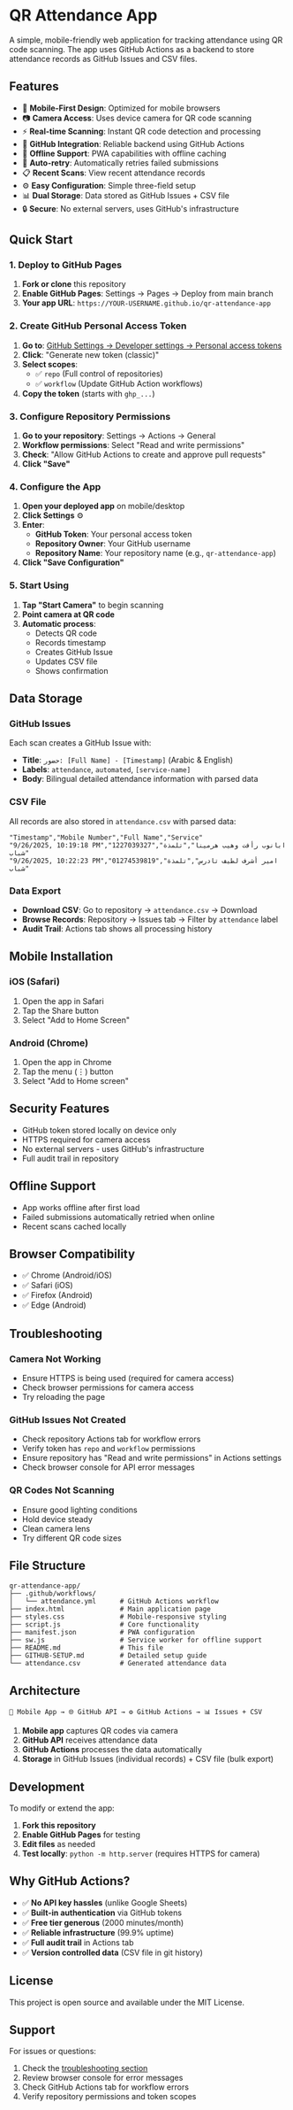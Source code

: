 # QR Attendance App

A simple, mobile-friendly web application for tracking attendance using QR code scanning. The app uses GitHub Actions as a backend to store attendance records as GitHub Issues and CSV files.

## Features

- 📱 **Mobile-First Design**: Optimized for mobile browsers
- 📷 **Camera Access**: Uses device camera for QR code scanning
- ⚡ **Real-time Scanning**: Instant QR code detection and processing
- 🔧 **GitHub Integration**: Reliable backend using GitHub Actions
- 💾 **Offline Support**: PWA capabilities with offline caching
- 🔄 **Auto-retry**: Automatically retries failed submissions
- 📋 **Recent Scans**: View recent attendance records
- ⚙️ **Easy Configuration**: Simple three-field setup
- 📊 **Dual Storage**: Data stored as GitHub Issues + CSV file
- 🔒 **Secure**: No external servers, uses GitHub's infrastructure

## Quick Start

### 1. Deploy to GitHub Pages

1. **Fork or clone** this repository
2. **Enable GitHub Pages**: Settings → Pages → Deploy from main branch
3. **Your app URL**: `https://YOUR-USERNAME.github.io/qr-attendance-app`

### 2. Create GitHub Personal Access Token

1. **Go to**: [GitHub Settings → Developer settings → Personal access tokens](https://github.com/settings/tokens)
2. **Click**: "Generate new token (classic)"
3. **Select scopes**:
   - ✅ `repo` (Full control of repositories)
   - ✅ `workflow` (Update GitHub Action workflows)
4. **Copy the token** (starts with `ghp_...`)

### 3. Configure Repository Permissions

1. **Go to your repository**: Settings → Actions → General
2. **Workflow permissions**: Select "Read and write permissions"
3. **Check**: "Allow GitHub Actions to create and approve pull requests"
4. **Click "Save"**

### 4. Configure the App

1. **Open your deployed app** on mobile/desktop
2. **Click Settings** ⚙️
3. **Enter**:
   - **GitHub Token**: Your personal access token
   - **Repository Owner**: Your GitHub username
   - **Repository Name**: Your repository name (e.g., `qr-attendance-app`)
4. **Click "Save Configuration"**

### 5. Start Using

1. **Tap "Start Camera"** to begin scanning
2. **Point camera at QR code**
3. **Automatic process**:
   - Detects QR code
   - Records timestamp
   - Creates GitHub Issue
   - Updates CSV file
   - Shows confirmation

## Data Storage

### GitHub Issues
Each scan creates a GitHub Issue with:
- **Title**: `حضور: [Full Name] - [Timestamp]` (Arabic & English)
- **Labels**: `attendance`, `automated`, `[service-name]`
- **Body**: Bilingual detailed attendance information with parsed data

### CSV File
All records are also stored in `attendance.csv` with parsed data:
```csv
"Timestamp","Mobile Number","Full Name","Service"
"9/26/2025, 10:19:18 PM","1227039327","ابانوب رأفت وهيب هرمينا","تلمذة شباب"
"9/26/2025, 10:22:23 PM","01274539819","امير أشرف لطيف تادرس","تلمذة شباب"
```

### Data Export
- **Download CSV**: Go to repository → `attendance.csv` → Download
- **Browse Records**: Repository → Issues tab → Filter by `attendance` label
- **Audit Trail**: Actions tab shows all processing history

## Mobile Installation

### iOS (Safari)
1. Open the app in Safari
2. Tap the Share button
3. Select "Add to Home Screen"

### Android (Chrome)
1. Open the app in Chrome
2. Tap the menu (⋮) button
3. Select "Add to Home screen"

## Security Features

- GitHub token stored locally on device only
- HTTPS required for camera access  
- No external servers - uses GitHub's infrastructure
- Full audit trail in repository

## Offline Support

- App works offline after first load
- Failed submissions automatically retried when online
- Recent scans cached locally

## Browser Compatibility

- ✅ Chrome (Android/iOS)
- ✅ Safari (iOS) 
- ✅ Firefox (Android)
- ✅ Edge (Android)

## Troubleshooting

### Camera Not Working
- Ensure HTTPS is being used (required for camera access)
- Check browser permissions for camera access
- Try reloading the page

### GitHub Issues Not Created
- Check repository Actions tab for workflow errors
- Verify token has `repo` and `workflow` permissions
- Ensure repository has "Read and write permissions" in Actions settings
- Check browser console for API error messages

### QR Codes Not Scanning
- Ensure good lighting conditions
- Hold device steady
- Clean camera lens
- Try different QR code sizes

## File Structure

```
qr-attendance-app/
├── .github/workflows/
│   └── attendance.yml      # GitHub Actions workflow
├── index.html              # Main application page
├── styles.css              # Mobile-responsive styling
├── script.js               # Core functionality
├── manifest.json           # PWA configuration
├── sw.js                   # Service worker for offline support
├── README.md               # This file
├── GITHUB-SETUP.md         # Detailed setup guide
└── attendance.csv          # Generated attendance data
```

## Architecture

```
📱 Mobile App → 🌐 GitHub API → ⚙️ GitHub Actions → 📊 Issues + CSV
```

1. **Mobile app** captures QR codes via camera
2. **GitHub API** receives attendance data 
3. **GitHub Actions** processes the data automatically
4. **Storage** in GitHub Issues (individual records) + CSV file (bulk export)

## Development

To modify or extend the app:

1. **Fork this repository**
2. **Enable GitHub Pages** for testing
3. **Edit files** as needed
4. **Test locally**: `python -m http.server` (requires HTTPS for camera)

## Why GitHub Actions?

- ✅ **No API key hassles** (unlike Google Sheets)
- ✅ **Built-in authentication** via GitHub tokens
- ✅ **Free tier generous** (2000 minutes/month)
- ✅ **Reliable infrastructure** (99.9% uptime)
- ✅ **Full audit trail** in Actions tab
- ✅ **Version controlled data** (CSV file in git history)

## License

This project is open source and available under the MIT License.

## Support

For issues or questions:
1. Check the [troubleshooting section](#troubleshooting)
2. Review browser console for error messages  
3. Check GitHub Actions tab for workflow errors
4. Verify repository permissions and token scopes

